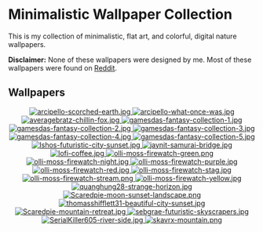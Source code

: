 # Minimalistic Wallpaper Collection

This is my collection of minimalistic, flat art, and colorful, digital nature wallpapers.

**Disclaimer:** None of these wallpapers were designed by me. Most of these wallpapers were found on [Reddit](https://www.reddit.com/r/wallpaper/).

## Wallpapers

<p align="center">
  <a href="images/arcipello-scorched-earth.jpg">
    <img src="https://imagecdn.app/v1/images/https%3A%2F%2Fgithub.com%2FDenverCoder1%2FMinimalistic-Wallpaper-Collection%2Fraw%2Fmain%2Fimages%2Farcipello-scorched-earth.jpg?width=175" title="arcipello-scorched-earth.jpg"/>
  </a>
  <a href="images/arcipello-what-once-was.jpg">
    <img src="https://imagecdn.app/v1/images/https%3A%2F%2Fgithub.com%2FDenverCoder1%2FMinimalistic-Wallpaper-Collection%2Fraw%2Fmain%2Fimages%2Farcipello-what-once-was.jpg?width=175" title="arcipello-what-once-was.jpg"/>
  </a>
  <a href="images/averagebratz-chillin-fox.jpg">
    <img src="https://imagecdn.app/v1/images/https%3A%2F%2Fgithub.com%2FDenverCoder1%2FMinimalistic-Wallpaper-Collection%2Fraw%2Fmain%2Fimages%2Faveragebratz-chillin-fox.jpg?width=175" title="averagebratz-chillin-fox.jpg"/>
  </a>
  <a href="images/gamesdas-fantasy-collection-1.jpg">
    <img src="https://imagecdn.app/v1/images/https%3A%2F%2Fgithub.com%2FDenverCoder1%2FMinimalistic-Wallpaper-Collection%2Fraw%2Fmain%2Fimages%2Fgamesdas-fantasy-collection-1.jpg?width=175" title="gamesdas-fantasy-collection-1.jpg"/>
  </a>
  <a href="images/gamesdas-fantasy-collection-2.jpg">
    <img src="https://imagecdn.app/v1/images/https%3A%2F%2Fgithub.com%2FDenverCoder1%2FMinimalistic-Wallpaper-Collection%2Fraw%2Fmain%2Fimages%2Fgamesdas-fantasy-collection-2.jpg?width=175" title="gamesdas-fantasy-collection-2.jpg"/>
  </a>
  <a href="images/gamesdas-fantasy-collection-3.jpg">
    <img src="https://imagecdn.app/v1/images/https%3A%2F%2Fgithub.com%2FDenverCoder1%2FMinimalistic-Wallpaper-Collection%2Fraw%2Fmain%2Fimages%2Fgamesdas-fantasy-collection-3.jpg?width=175" title="gamesdas-fantasy-collection-3.jpg"/>
  </a>
  <a href="images/gamesdas-fantasy-collection-4.jpg">
    <img src="https://imagecdn.app/v1/images/https%3A%2F%2Fgithub.com%2FDenverCoder1%2FMinimalistic-Wallpaper-Collection%2Fraw%2Fmain%2Fimages%2Fgamesdas-fantasy-collection-4.jpg?width=175" title="gamesdas-fantasy-collection-4.jpg"/>
  </a>
  <a href="images/gamesdas-fantasy-collection-5.jpg">
    <img src="https://imagecdn.app/v1/images/https%3A%2F%2Fgithub.com%2FDenverCoder1%2FMinimalistic-Wallpaper-Collection%2Fraw%2Fmain%2Fimages%2Fgamesdas-fantasy-collection-5.jpg?width=175" title="gamesdas-fantasy-collection-5.jpg"/>
  </a>
  <a href="images/Ishos-futuristic-city-sunset.jpg">
    <img src="https://imagecdn.app/v1/images/https%3A%2F%2Fgithub.com%2FDenverCoder1%2FMinimalistic-Wallpaper-Collection%2Fraw%2Fmain%2Fimages%2FIshos-futuristic-city-sunset.jpg?width=175" title="Ishos-futuristic-city-sunset.jpg"/>
  </a>
  <a href="images/jaynit-samurai-bridge.jpg">
    <img src="https://imagecdn.app/v1/images/https%3A%2F%2Fgithub.com%2FDenverCoder1%2FMinimalistic-Wallpaper-Collection%2Fraw%2Fmain%2Fimages%2Fjaynit-samurai-bridge.jpg?width=175" title="jaynit-samurai-bridge.jpg"/>
  </a>
  <a href="images/lofi-coffee.jpg">
    <img src="https://imagecdn.app/v1/images/https%3A%2F%2Fgithub.com%2FDenverCoder1%2FMinimalistic-Wallpaper-Collection%2Fraw%2Fmain%2Fimages%2Flofi-coffee.jpg?width=175" title="lofi-coffee.jpg"/>
  </a>
  <a href="images/olli-moss-firewatch-green.png">
    <img src="https://imagecdn.app/v1/images/https%3A%2F%2Fgithub.com%2FDenverCoder1%2FMinimalistic-Wallpaper-Collection%2Fraw%2Fmain%2Fimages%2Folli-moss-firewatch-green.png?width=175" title="olli-moss-firewatch-green.png"/>
  </a>
  <a href="images/olli-moss-firewatch-night.jpg">
    <img src="https://imagecdn.app/v1/images/https%3A%2F%2Fgithub.com%2FDenverCoder1%2FMinimalistic-Wallpaper-Collection%2Fraw%2Fmain%2Fimages%2Folli-moss-firewatch-night.jpg?width=175" title="olli-moss-firewatch-night.jpg"/>
  </a>
  <a href="images/olli-moss-firewatch-purple.jpg">
    <img src="https://imagecdn.app/v1/images/https%3A%2F%2Fgithub.com%2FDenverCoder1%2FMinimalistic-Wallpaper-Collection%2Fraw%2Fmain%2Fimages%2Folli-moss-firewatch-purple.jpg?width=175" title="olli-moss-firewatch-purple.jpg"/>
  </a>
  <a href="images/olli-moss-firewatch-red.jpg">
    <img src="https://imagecdn.app/v1/images/https%3A%2F%2Fgithub.com%2FDenverCoder1%2FMinimalistic-Wallpaper-Collection%2Fraw%2Fmain%2Fimages%2Folli-moss-firewatch-red.jpg?width=175" title="olli-moss-firewatch-red.jpg"/>
  </a>
  <a href="images/olli-moss-firewatch-stag.jpg">
    <img src="https://imagecdn.app/v1/images/https%3A%2F%2Fgithub.com%2FDenverCoder1%2FMinimalistic-Wallpaper-Collection%2Fraw%2Fmain%2Fimages%2Folli-moss-firewatch-stag.jpg?width=175" title="olli-moss-firewatch-stag.jpg"/>
  </a>
  <a href="images/olli-moss-firewatch-stream.png">
    <img src="https://imagecdn.app/v1/images/https%3A%2F%2Fgithub.com%2FDenverCoder1%2FMinimalistic-Wallpaper-Collection%2Fraw%2Fmain%2Fimages%2Folli-moss-firewatch-stream.png?width=175" title="olli-moss-firewatch-stream.png"/>
  </a>
  <a href="images/olli-moss-firewatch-yellow.jpg">
    <img src="https://imagecdn.app/v1/images/https%3A%2F%2Fgithub.com%2FDenverCoder1%2FMinimalistic-Wallpaper-Collection%2Fraw%2Fmain%2Fimages%2Folli-moss-firewatch-yellow.jpg?width=175" title="olli-moss-firewatch-yellow.jpg"/>
  </a>
  <a href="images/quanghung28-strange-horizon.jpg">
    <img src="https://imagecdn.app/v1/images/https%3A%2F%2Fgithub.com%2FDenverCoder1%2FMinimalistic-Wallpaper-Collection%2Fraw%2Fmain%2Fimages%2Fquanghung28-strange-horizon.jpg?width=175" title="quanghung28-strange-horizon.jpg"/>
  </a>
  <a href="images/Scaredpie-moon-sunset-landscape.png">
    <img src="https://imagecdn.app/v1/images/https%3A%2F%2Fgithub.com%2FDenverCoder1%2FMinimalistic-Wallpaper-Collection%2Fraw%2Fmain%2Fimages%2FScaredpie-moon-sunset-landscape.png?width=175" title="Scaredpie-moon-sunset-landscape.png"/>
  </a>
  <a href="images/Scaredpie-mountain-retreat.jpg">
    <img src="https://imagecdn.app/v1/images/https%3A%2F%2Fgithub.com%2FDenverCoder1%2FMinimalistic-Wallpaper-Collection%2Fraw%2Fmain%2Fimages%2Fthomasshifflett31-beautiful-city-sunset.jpg?width=175" title="thomasshifflett31-beautiful-city-sunset.jpg"/>
  </a>
  <a href="images/sebgrae-futuristic-skyscrapers.jpg">
    <img src="https://imagecdn.app/v1/images/https%3A%2F%2Fgithub.com%2FDenverCoder1%2FMinimalistic-Wallpaper-Collection%2Fraw%2Fmain%2Fimages%2FScaredpie-mountain-retreat.jpg?width=175" title="Scaredpie-mountain-retreat.jpg"/>
  </a>
  <a href="images/SerialKiller605-river-side.jpg">
    <img src="https://imagecdn.app/v1/images/https%3A%2F%2Fgithub.com%2FDenverCoder1%2FMinimalistic-Wallpaper-Collection%2Fraw%2Fmain%2Fimages%2Fsebgrae-futuristic-skyscrapers.jpg?width=175" title="sebgrae-futuristic-skyscrapers.jpg"/>
  </a>
  <a href="images/skavrx-mountain.png">
    <img src="https://imagecdn.app/v1/images/https%3A%2F%2Fgithub.com%2FDenverCoder1%2FMinimalistic-Wallpaper-Collection%2Fraw%2Fmain%2Fimages%2FSerialKiller605-river-side.jpg?width=175" title="SerialKiller605-river-side.jpg"/>
  </a>
  <a href="images/thomasshifflett31-beautiful-city-sunset.jpg">
    <img src="https://imagecdn.app/v1/images/https%3A%2F%2Fgithub.com%2FDenverCoder1%2FMinimalistic-Wallpaper-Collection%2Fraw%2Fmain%2Fimages%2Fskavrx-mountain.png?width=175" title="skavrx-mountain.png"/>
  </a>
</p>
